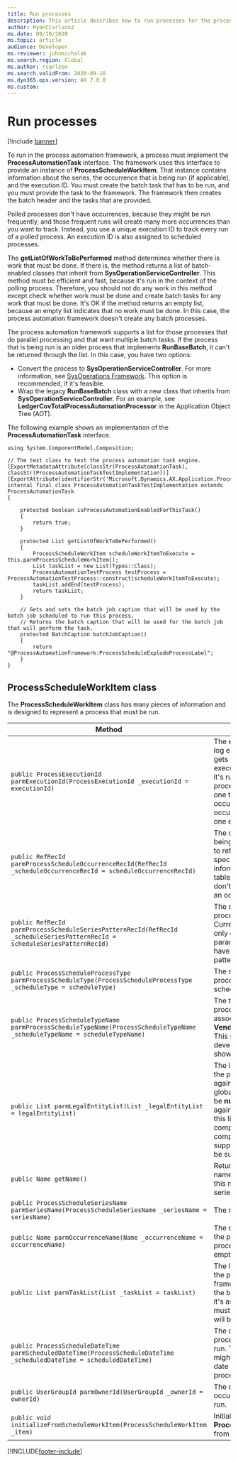 ```yaml
---
title: Run processes
description: This article describes how to run processes for the process automation framework.
author: RyanCCarlson2
ms.date: 09/10/2020
ms.topic: article
audience: Developer
ms.reviewer: johnmichalak
ms.search.region: Global
ms.author: rcarlson
ms.search.validFrom: 2020-09-10
ms.dyn365.ops.version: AX 7.0.0
ms.custom: 
---
```


# Run processes

[!include [banner](../includes/banner.md)]

To run in the process automation framework, a process must implement the **ProcessAutomationTask** interface. The framework uses this interface to provide an instance of **ProcessScheduleWorkItem**. That instance contains information about the series, the occurrence that is being run (if applicable), and the execution ID. You must create the batch task that has to be run, and you must provide the task to the framework. The framework then creates the batch header and the tasks that are provided.

Polled processes don't have occurrences, because they might be run frequently, and those frequent runs will create many more occurrences than you want to track. Instead, you use a unique execution ID to track every run of a polled process. An execution ID is also assigned to scheduled processes.

The **getListOfWorkToBePerformed** method determines whether there is work that must be done. If there is, the method returns a list of batch-enabled classes that inherit from **SysOperationServiceController**. This method must be efficient and fast, because it's run in the context of the polling process. Therefore, you should not do any work in this method except check whether work must be done and create batch tasks for any work that must be done. It's OK if the method returns an empty list, because an empty list indicates that no work must be done. In this case, the process automation framework doesn't create any batch processes.

The process automation framework supports a list for those processes that do parallel processing and that want multiple batch tasks. If the process that is being run is an older process that implements **RunBaseBatch**, it can't be returned through the list. In this case, you have two options:

- Convert the process to **SysOperationServiceController**. For more information, see [SysOperations Framework](/dynamicsax-2012/developer/sysoperation-framework-overview). This option is recommended, if it's feasible.
- Wrap the legacy **RunBaseBatch** class with a new class that inherits from **SysOperationServiceController**. For an example, see **LedgerCovTotalProcessAutomationProcessor** in the Application Object Tree (AOT).

The following example shows an implementation of the **ProcessAutomationTask** interface.

```xpp
using System.ComponentModel.Composition;

// The test class to test the process automation task engine.
[ExportMetadataAttribute(classStr(ProcessAutomationTask), classStr(ProcessAutomationTaskTestImplementation))]
[ExportAttribute(identifierStr('Microsoft.Dynamics.AX.Application.ProcessAutomationTask'))]
internal final class ProcessAutomationTaskTestImplementation extends ProcessAutomationTask
{

    protected boolean isProcessAutomationEnabledForThisTask()
    {
        return true;
    }

    protected List getListOfWorkToBePerformed()
    {
        ProcessScheduleWorkItem scheduleWorkItemToExecute = this.parmProcessScheduleWorkItem();
        List taskList = new List(Types::Class);
        ProcessAutomationTestProcess testProcess = ProcessAutomationTestProcess::construct(scheduleWorkItemToExecute);
        taskList.addEnd(testProcess);
        return taskList;
    }

    // Gets and sets the batch job caption that will be used by the batch job scheduled to run this process.
    // Returns the batch caption that will be used for the batch job that will perform the task.
    protected BatchCaption batchJobCaption()
    {
        return "@ProcessAutomationFramework:ProcessScheduleExplodeProcessLabel";
    }
}
```

## ProcessScheduleWorkItem class

The **ProcessScheduleWorkItem** class has many pieces of information and is designed to represent a process that must be run.

| Method | Description |
|---|---|
| `public ProcessExecutionId parmExecutionId(ProcessExecutionId _executionId = executionId)` | The execution ID is used to log errors. A polled process gets a new, unique execution ID every time that it's run. Because scheduled processes are only ever run one time for each occurrence, each occurrence only ever has one execution ID. |
| `public RefRecId parmProcessScheduleOccurrenceRecId(RefRecId _scheduleOccurrenceRecId = scheduleOccurrenceRecId)` | The occurrence that is being run. Use this method to reference occurrence-specific parameter information in parameter tables. Polled processes don't have a **RecId** value for an occurrence. |
| `public RefRecId parmProcessScheduleSeriesPatternRecId(RefRecId _scheduleSeriesPatternRecId = scheduleSeriesPatternRecId)` | The series pattern that the process is associated with. Currently, series can have only one pattern. All parameter records typically have a foreign key to this pattern. |
| `public ProcessScheduleProcessType parmProcessScheduleType(ProcessScheduleProcessType _scheduleType = scheduleType)` | The schedule type of the process: polled or scheduled. |
| `public ProcessScheduleTypeName parmProcessScheduleTypeName(ProcessScheduleTypeName _scheduleTypeName = scheduleTypeName)` | The type name that the process and series are associated with, such as **VendPaymentProposal**. This name is an internal developer name and isn't shown to the user. |
| `public List parmLegalEntityList(List _legalEntityList = legalEntityList)` | The list of legal entities that the process will be run against. If the process is a global process, this list will be **null**. If the process is run against a single company, this list will contain a single company. Multiple companies aren't currently supported, but they might be supported in the future. |
| `public Name getName()` | Returns the occurrence name. If a type is polled, this method returns the series name. |
| `public ProcessScheduleSeriesName parmSeriesName(ProcessScheduleSeriesName _seriesName = seriesName)` | The name of the series. |
| `public Name parmOccurrenceName(Name _occurrenceName = occurrenceName)` | The occurrence name. If the process is a polled process, the value will be empty. |
| `public List parmTaskList(List _taskList = taskList)` | The list of batch tasks that the process automation framework should add to the batch. If this list is **null**, it's assumed that no work must be done, and nothing will be created in a batch. |
| `public ProcessScheduleDateTime parmScheduledDateTime(ProcessScheduleDateTime _scheduledDateTime = scheduledDateTime)` | The date and time when the process was scheduled to run. This date and time might differ from the actual date and time when the process runs. |
| `public UserGroupId parmOwnerId(UserGroupId _ownerId = ownerId)` | The owner of the occurrence that is being run. |
| `public void initializeFromScheduleWorkItem(ProcessScheduleWorkItem _item)` | Initializes an instance of **ProcessScheduleWorkItem** from another instance. |


[!INCLUDE[footer-include](../../../includes/footer-banner.md)]
